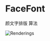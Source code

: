 # FaceFont
颜文字排版 算法

![Renderings](https://github.com/songhanghang/FaceFont/blob/master/screen/A0001LRX22Gsonghang10292015231926.gif)
